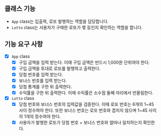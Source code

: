 ## 클래스 기능

- `App` class는 입출력, 로또 발행하는 역할을 담당합니다.
- `Lotto` class는 사용자가 구매한 로또가 몇 등인지 확인하는 역할을 합니다.

## 기능 요구 사항

- [x] `App` class
  - [x] 구입 금액을 입력 받는다. 이때 구입 금액은 반드시 1,000원 단위여야 한다.
  - [x] 구입 금액을 토대로 로또를 발행하고 출력한다.
  - [x] 당첨 번호를 입력 받는다.
  - [x] 보너스 번호를 입력 받는다.
  - [x] 당첨 통계를 구한 뒤 출력한다.
  - [x] 수익률을 구한 뒤 출력한다. 이때 수익률은 소수점 둘째 자리에서 반올림한다.
- [x] `Lotto` class
  - [x] 당첨 번호와 보너스 번호의 입력값을 검증한다. 이때 로또 번호는 6개의 1~45 사이 정수여야 한다. 또한 보너스 번호는 로또 번호와 겹치지 않으며 1~45 사이의 1개의 정수여야 한다.
  - [x] 사용자가 발행한 로또가 당첨 번호 + 보너스 번호와 얼마나 일치하는지 확인한다.
